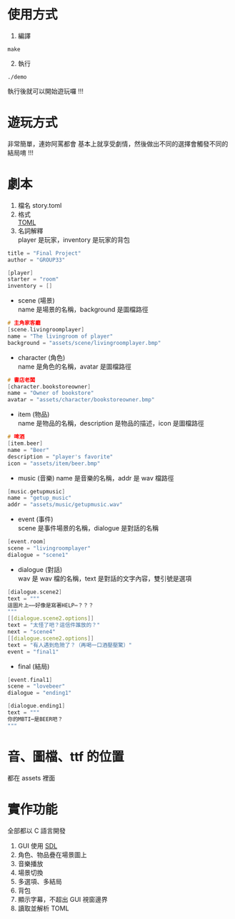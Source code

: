 # 使用方式
1. 編譯
```
make
```
2. 執行
```
./demo
```
執行後就可以開始遊玩囉 !!!  

# 遊玩方式
非常簡單，連妳阿罵都會
基本上就享受劇情，然後做出不同的選擇會觸發不同的結局唷 !!!

# 劇本
1. 檔名
   story.toml
3. 格式  
   [TOML](https://toml.io/en/)
4. 名詞解釋  
player 是玩家，inventory 是玩家的背包
```c
title = "Final Project"
author = "GROUP33"

[player]
starter = "room"
inventory = []
```
- scene (場景)  
  name 是場景的名稱，background 是圖檔路徑
```c
# 主角家客廳
[scene.livingroomplayer]
name = "The livingroom of player"
background = "assets/scene/livingroomplayer.bmp"
```
- character  (角色)  
  name 是角色的名稱，avatar 是圖檔路徑
```c
# 書店老闆
[character.bookstoreowner]
name = "Owner of bookstore"
avatar = "assets/character/bookstoreowner.bmp"
```
- item  (物品)  
  name 是物品的名稱，description 是物品的描述，icon 是圖檔路徑
```c
# 啤酒
[item.beer]
name = "Beer"
description = "player's favorite"
icon = "assets/item/beer.bmp"
```
- music  (音樂)
  name 是音樂的名稱，addr 是 wav 檔路徑
```c
[music.getupmusic]
name = "getup_music"
addr = "assets/music/getupmusic.wav"
```
- event  (事件)  
  scene 是事件場景的名稱，dialogue 是對話的名稱
```c
[event.room]
scene = "livingroomplayer"
dialogue = "scene1"
```
- dialogue  (對話)  
  wav 是 wav 檔的名稱，text 是對話的文字內容，雙引號是選項
```c
[dialogue.scene2]
text = """
這圖片上⋯⋯好像是寫著HELP⋯？？？
"""
[[dialogue.scene2.options]]
text = "太怪了吧？這信件誰放的？"
next = "scene4"
[[dialogue.scene2.options]]
text = "有人遇到危險了？（再喝一口酒壓壓驚）"
event = "final1"
```
- final  (結局)
```c
[event.final1]
scene = "lovebeer"
dialogue = "ending1"

[dialogue.ending1]
text = """
你的MBTI⋯是BEER吧？
"""
```
# 音、圖檔、ttf 的位置
都在 assets 裡面

# 實作功能
全部都以 C 語言開發
1. GUI 使用 [SDL](https://wiki.libsdl.org/SDL2/FrontPage)
2. 角色、物品疊在場景圖上
3. 音樂播放
4. 場景切換
5. 多選項、多結局
6. 背包
7. 顯示字幕，不超出 GUI 視窗邊界
8. 讀取並解析 TOML
